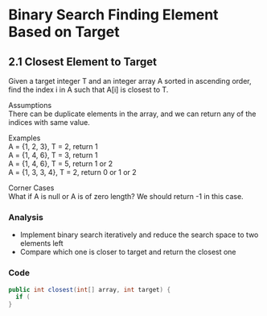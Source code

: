 # Binary Search Finding Element Based on Target
## 2.1 Closest Element to Target
Given a target integer T and an integer array A sorted in ascending order, find the index i in A such that A[i] is closest to T.

Assumptions
<br>There can be duplicate elements in the array, and we can return any of the indices with same value.

Examples
<br>A = {1, 2, 3}, T = 2, return 1
<br>A = {1, 4, 6}, T = 3, return 1
<br>A = {1, 4, 6}, T = 5, return 1 or 2
<br>A = {1, 3, 3, 4}, T = 2, return 0 or 1 or 2

Corner Cases
<br>What if A is null or A is of zero length? We should return -1 in this case.

### Analysis
- Implement binary search iteratively and reduce the search space to two elements left
- Compare which one is closer to target and return the closest one

### Code
```java
public int closest(int[] array, int target) {
  if (
}
```

